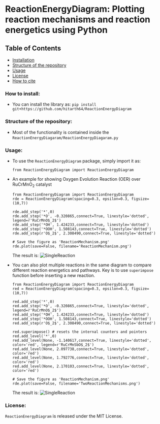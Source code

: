 # ReactionEnergyDiagram: Plotting reaction mechanisms and reaction energetics using Python

## Table of Contents

- [Installation](#how-to-install)
- [Structure of the repository](#structure-of-the-repository)
- [Usage](#usage)
- [License](#license)
- [How to cite](#citation)

### How to install: 
- You can install the library as: ```pip install git+https://github.com/hitarth64/ReactionEnergyDiagram```

### Structure of the repository:
- Most of the functionality is contained inside the ```ReactionEnergyDiagaram/ReactionEnergyDiagaram.py```

### Usage:
- To use the ```ReactionEnergyDiagram``` package, simply import it as:

   ```from ReactionEnergyDiagram import ReactionEnergyDiagram```
   
- An example for showing Oxygen Evolution Reaction (OER) over RuCrMnO<sub>2</sub> catalyst 
   ```
   from ReactionEnergyDiagram import ReactionEnergyDiagram
   rde = ReactionEnergyDiagram(spacing=0.3, epsilon=0.3, figsize=(10,7))
   
   rde.add_step('*',0)
   rde.add_step('*O', -0.320865,connect=True, linestyle='dotted', legend=r'RuCrMnO$_2$')
   rde.add_step('*OH', 1.424233,connect=True, linestyle='dotted')
   rde.add_step('*OOH', 1.508143,connect=True, linestyle='dotted')
   rde.add_step(r'O$_2$', 2.308490,connect=True, linestyle='dotted')
   
   # Save the figure as 'ReactionMechanism.png'
   rde.plot(save=False, filename='ReactionMechanism.png')
   ```
   
   The result is:
   ![SingleReaction](https://github.com/hitarth64/ReactionEnergyDiagram/blob/main/examples/ReactionMechanism.png)

- You can also plot multiple reactions in the same diagram to compare different reaction energetics and pathways. Key is to use ```superimpose``` function before inserting a new reaction.
   ```
   from ReactionEnergyDiagram import ReactionEnergyDiagram
   red = ReactionEnergyDiagram(spacing=0.3, epsilon=0.3, figsize=(10,7))
   
   red.add_step('*',0)
   red.add_step('*O', -0.320865,connect=True, linestyle='dotted', legend=r'RuCrMnO$_2$')
   red.add_step('*OH', 1.424233,connect=True, linestyle='dotted')
   red.add_step('*OOH', 1.508143,connect=True, linestyle='dotted')
   red.add_step(r'O$_2$', 2.308490,connect=True, linestyle='dotted')
   
   red.superimpose() # resets the internal counters and pointers
   red.add_level('*',0)
   red.add_level(None, -1.140617,connect=True, linestyle='dotted', color='red', legend=r'RuCrMnSbO$_2$')
   red.add_level(None, 2.097738,connect=True, linestyle='dotted', color='red')
   red.add_level(None, 1.792776,connect=True, linestyle='dotted', color='red')
   red.add_level(None, 2.170103,connect=True, linestyle='dotted', color='red')
   
   # Save the figure as 'ReactionMechanism.png'
   rde.plot(save=False, filename='TwoReactionMechanisms.png')
   ```
   The result is:
   ![SingleReaction](https://github.com/hitarth64/ReactionEnergyDiagram/blob/main/examples/TwoReactionMechanisms.png)

### License:
```ReactionEnergyDiagram``` is released under the MIT License. 
